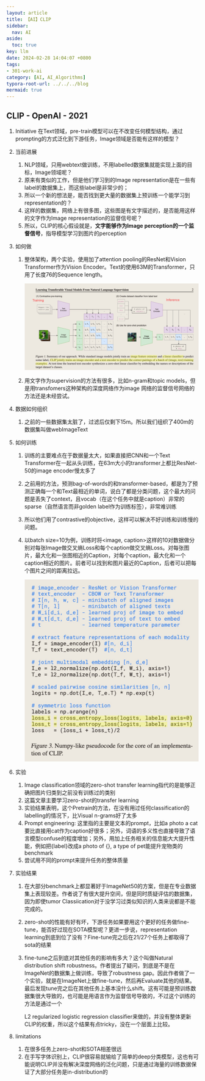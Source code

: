 ```yaml
---
layout: article
title: 【AI】CLIP
sidebar:
  nav: AI
aside:
  toc: true
key: llm
date: 2024-02-28 14:04:07 +0800
tags:
- 301-work-ai
category: [AI, AI_Algorithms]
typora-root-url: ../../../blog
mermaid: true
---
```


## CLIP - OpenAI - 2021

1. Initiative 在Text领域，pre-train模型可以在不改变任何模型结构，通过prompting的方式泛化到下游任务，Image领域是否能有这样的模型？

2. 当前进展

   1. NLP领域，只用webtext做训练，不用labelled数据集就能实现上面的目标，Image领域呢？
   2. 原来有类似的工作，但是他们学习到的Image representation是在一些有label的数据集上，而这些label是非常少的；
   3. 所以一个新的想法是，能否找到更大量的数据集上预训练一个能学习到representation的？
   4. 这样的数据集，网络上有很多图，这些图是有文字描述的，是否能用这样的文字作为Image representation的监督信号呢？
   5. 所以，CLIP的核心假设就是，**文字能够作为Image perception的一个监督信号**，指导模型学习到图片的perception

3. 如何做

   1. 整体架构，两个实验，使用加了attention pooling的ResNet和Vision Transformer作为Vision Encoder。Text的使用63M的Transformer，只用了长度76的Sequence length。

      ![image-20240228195043073](/assets/images/image-20240228195043073.png)

   2. 用文字作为supervision的方法有很多，比如n-gram和topic models，但是用transfomers这种架构的深度网络作为image 网络的监督信号网络的方法还是未经尝试。

4. 数据如何组织

   1. 之前的一些数据集太脏了，过滤后仅剩下15m。所以我们组织了400m的数据集叫做webImageText

5. 如何训练

   1. 训练的主要难点在于数据量太大，如果直接把CNN和一个Text Transformer在一起从头训练，在63m大小的transformer上都比ResNet-50的image encoder慢太多了

   2. 之前用的方法，预测bag-of-words的和transformer-based，都是为了预测正确每一个和Text最相近的单词，说白了都是分类问题，这个最大的问题是丢失了context，且vocab（在这个任务中就是caption）非常的sparse（自然语言而非golden label作为训练标签），非常难训练

   3. 所以他们用了contrastive的objective，这样可以解决不好训练和训练慢的问题。

   4. 以batch size=10为例，训练时将<image, caption>这样的10对数据做分别对每张Image做交叉熵Loss和每个caption做交叉熵Loss。对每张图片，最大化和一张图相近的Caption，对每个caption，最大化和一个caption相近的图片。前者可以找到和图片最近的Caption，后者可以把每个图片之间的距离拉远。

      ![image-20240228195103281](/assets/images/image-20240228195103281.png)

6. 实验

   1. Image classification领域的zero-shot transfer learning指代的是能够正确把图片归类到之前没有训练过的类别
   2. 这篇文章主要学习zero-shot的transfer learning
   3. 实验结果表明，这个Pretrain的方法，在没有用过任何classification的labelling的情况下，比Visual n-grams好了太多
   4. Prompt engineering: 这里指的主要是文本的prompt，比如a photo a cat要比直接用cat作为caption好很多；另外，词语的多义性也直接导致了语言模型confuse的程度增加；另外，用加上任务相关的信息能大大提升性能，例如把{label}改成a photo of {}, a type of pet能提升宠物类的benchmark
   5. 尝试用不同的prompt来提升任务的整体质量

7. 实验结果

   1. 在大部分benchmark上都显著好于ImageNet50的方案，但是在专业数据集上表现较差。作者说了有很大提升空间，但是同时质疑评估的数据集，因为即使tumor Classiication对于没学习过类似知识的人类来说都是不能完成的。

   2. zero-shot的性能有好有坏，下游任务如果要用这个更好的任务做fine-tune，能否好过现在SOTA模型呢？更进一步说，representation learning到底到位了没有？Fine-tune完之后在21/27个任务上都取得了sota的结果

   3. fine-tune之后到底对其他任务的影响有多大？这个叫做Natural distribution shift robustness。作者提出了疑问，到底是不是在ImageNet的数据集上做训练，导致了robustness gap。因此作者做了一个实验，就是在ImageNet上做fine-tune，然后再Evaluate其他的结果。最后发现tune完之后在其他任务上基本没什么shift。这有可能是预训练数据集很大导致的，也可能是用语言作为监督信号导致的，不过这个训练的方法是通过一个

      L2 regularized logistic regression classifier来做的，并没有整体更新CLIP的权重，所以这个结果有点tricky，没在一个层面上比较。

8. limitations

   1. 在很多任务上zero-shot和SOTA相差很远
   2. 在手写字体识别上，CLIP很容易就输给了简单的deep分类模型，这也有可能说明CLIP并没有解决深度网络的泛化问题，只是通过海量的训练数据保证了大部分任务是in-distribution的